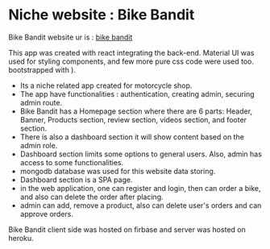 # Niche website : Bike Bandit

Bike Bandit website ur is : [bike bandit](https://fullstack-assignment-12.web.app)


This app was created with react integrating the back-end. Material UI was used for styling components, and few more pure css code were used too. 
bootstrapped with ).


* Its a niche related app created for motorcycle shop.
* The app have functionalities : authentication, creating admin, securing admin route.
* Bike Bandit has a Homepage section where there are 6 parts: Header, Banner, Products section, review section, videos section, and footer section.
* There is also a dashboard section it will show content based on the admin role.
* Dashboard section limits some options to general users. Also, admin has access to some functionalities.
* mongodb database was used for this website data storing.
* Dashboard section is a SPA page.
* in the web application, one can register and login, then can order a bike, and also can delete the order after placing.
* admin can add, remove a product, also can delete user's orders and can approve orders.

Bike Bandit client side was hosted on firbase and server was hosted on heroku.
